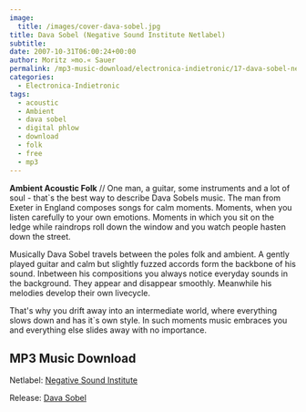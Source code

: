 ```yaml
---
image:
  title: /images/cover-dava-sobel.jpg
title: Dava Sobel (Negative Sound Institute Netlabel)
subtitle: 
date: 2007-10-31T06:00:24+00:00
author: Moritz »mo.« Sauer
permalink: /mp3-music-download/electronica-indietronic/17-dava-sobel-negative-sound-institute
categories:
  - Electronica-Indietronic
tags:
  - acoustic
  - Ambient
  - dava sobel
  - digital phlow
  - download
  - folk
  - free
  - mp3
---
```

**Ambient Acoustic Folk** // One man, a guitar, some instruments and a lot of soul - that\`s the best way to describe Dava Sobels music. The man from Exeter in England composes songs for calm moments. Moments, when you listen carefully to your own emotions. Moments in which you sit on the ledge while raindrops roll down the window and you watch people hasten down the street.<!--more-->

<!--adsense-->

Musically Dava Sobel travels between the poles folk and ambient. A gently played guitar and calm but slightly fuzzed accords form the backbone of his sound. Inbetween his compositions you always notice everyday sounds in the background. They appear and disappear smoothly. Meanwhile his melodies develop their own livecycle.

That's why you drift away into an intermediate world, where everything slows down and has it\`s own style. In such moments music embraces you and everything else slides away with no importance.

## MP3 Music Download

Netlabel: [Negative Sound Institute](http://www.negativesoundinstitute.com)
  
Release: [Dava Sobel](http://www.negativesoundinstitute.com/davasobel.php)